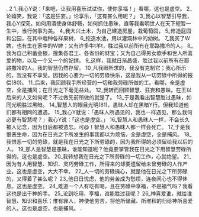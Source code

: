 . 2 
1_我心Y说：「来吧，让我用喜乐试试你，使你享福！」看哪，这也是虚空。 2_论嬉笑，我说：「这是狂妄。」论享乐，「这有甚么用呢？」 3_我心以智慧引导我，我心Y探究，如何用酒使身体舒畅，如何抓住愚昧，直等我看明世人在天下短暂一生中，当行何事为美。 4_我大兴土木，为自己建造房屋，栽葡萄园， 5_修造庭园和公园，在其中栽种各样果树， 6_挖造水池，用以灌溉林中的幼树。 7_我买了W婢，也有生在家中的W婢；又有许多牛t羊t，胜过我以前所有在耶路撒冷的人。 8_我为自己积蓄金银，搜集各君王、各省份的财宝；又为自己得男女歌手和世人所喜爱的物，以及一个又一个的妃嫔。 
9_这样，我就日渐昌盛，胜过我以前所有在耶路撒冷的人。我的智慧仍然存留。 10_凡我眼所求的，我没有克制它；我心所乐的，我没有不享受。因我的心要为一切的劳碌快乐，这是我从一切劳碌中所得的报偿(80)。 11_后来，我回顾我手所经营的一切和我劳碌所做的工。看哪，全是虚空，全是捕风；在日光之下毫无益处。 
12_我转而回顾智慧、狂妄和愚昧。在王以后来的人又如何呢？不过做先前所做的就是了。 13_于是我看出智慧胜过愚昧，如同光明胜过黑暗。 14_智慧人的眼目光明(81)，愚昧人却在黑暗Y行。但我知道他们都有相同的遭遇。 15_我心Y就说：「愚昧人所遇见的，我也一样遇见，那么我何必更有智慧呢？」我心Y说：「这也是虚空。」 16_智慧人和愚昧人一样，不会长久被人记念，因为日后都被遗忘。可@！智慧人和愚昧人都一样会死亡。 17_于是我恨恶生命，因为在日光之下所发生的事我都以为烦恼，全是虚空，全是捕风。 
18_我恨恶一切的劳碌，就是我在日光之下所劳碌的，因为我所得的必须留给我以后的人。 19_那人是智慧是愚昧，谁能知道呢？他竟要掌管我在日光之下用智慧劳碌所得的。这也是虚空。 20_我转想我在日光之下所劳碌的一切工作，心就绝望。 21_因为有人用智慧、知识、灵巧劳碌工作，所得来的却要遗留给未曾劳碌的人作产业。这也是虚空，大大不幸。 22_人一切的劳碌操心，就是他在日光之下所劳碌的，又得着了甚么呢？ 23_他日日忧虑，他的劳苦成为愁烦，连夜间心也不得休息。这也是虚空。 
24_难道一个人有吃有喝，且在劳碌中享福，不是福气吗？我看这也是出于神的手。 25_论到吃用、享福，谁能胜过我呢？ 26_神喜爱谁，就给谁智慧、知识和喜乐；惟有罪人，神使他劳苦，将他所储藏、所堆积的归给神所喜爱的人。这也是虚空，也是捕风。 
.